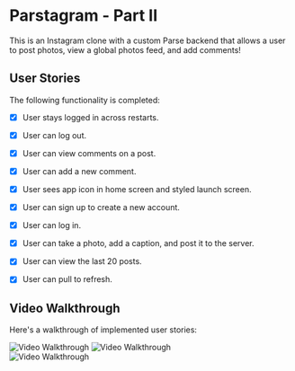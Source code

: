 # Parstagram - Part II

This is an Instagram clone with a custom Parse backend that allows a user to post photos, view a global photos feed, and add comments!

## User Stories

The following functionality is completed:

- [x] User stays logged in across restarts. 
- [x] User can log out. 
- [x] User can view comments on a post.
- [x] User can add a new comment.
- [x] User sees app icon in home screen and styled launch screen.
- [x] User can sign up to create a new account. 
- [x] User can log in. 
- [x] User can take a photo, add a caption, and post it to the server. 
- [x] User can view the last 20 posts. 
- [x] User can pull to refresh.


## Video Walkthrough

Here's a walkthrough of implemented user stories:

<img src='https://i.imgur.com/AkinCm3.gif' title='Video Walkthrough' width='' alt='Video Walkthrough' />

<img src='https://i.imgur.com/BBntq5Q.gif' title='Video Walkthrough' width='' alt='Video Walkthrough' />
<br>

<img src='https://i.imgur.com/f83t2WJ.gif' title='Video Walkthrough' width='' alt='Video Walkthrough' />
